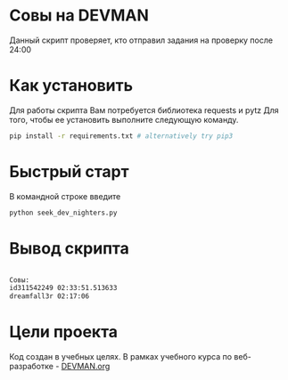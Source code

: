 

#  Совы на DEVMAN
Данный скрипт проверяет, кто отправил задания на проверку после 24:00

# Как установить
Для работы скрипта Вам потребуется библиотека requests и pytz
Для того, чтобы ее установить выполните следующую команду.
```bash
pip install -r requirements.txt # alternatively try pip3
```

# Быстрый старт
В командной строке введите
``` bash 
python seek_dev_nighters.py 
```

# Вывод скрипта
``` bash

Совы:
id311542249 02:33:51.513633
dreamfall3r 02:17:06

```

# Цели проекта
Код создан в учебных целях. В рамках учебного курса по веб-разработке -  [DEVMAN.org](https://devman.org/)

